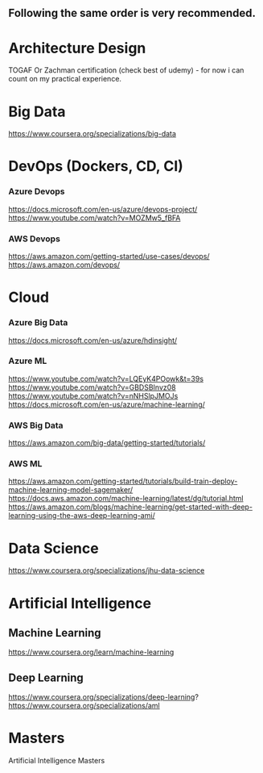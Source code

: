 ## Following the same order is very recommended.

# Architecture Design
TOGAF Or Zachman certification (check best of udemy) - for now i can count on my practical experience.

# Big Data
https://www.coursera.org/specializations/big-data

# DevOps (Dockers, CD, CI)
### Azure Devops
https://docs.microsoft.com/en-us/azure/devops-project/ <br/>
https://www.youtube.com/watch?v=MOZMw5_fBFA

### AWS Devops
https://aws.amazon.com/getting-started/use-cases/devops/  <br/>
https://aws.amazon.com/devops/

# Cloud
### Azure Big Data
https://docs.microsoft.com/en-us/azure/hdinsight/ <br/>

### Azure ML
https://www.youtube.com/watch?v=LQEyK4POowk&t=39s <br/>
https://www.youtube.com/watch?v=GBDSBInvz08 <br/>
https://www.youtube.com/watch?v=nNHSlpJMOJs <br/>
https://docs.microsoft.com/en-us/azure/machine-learning/  <br/>

### AWS Big Data
https://aws.amazon.com/big-data/getting-started/tutorials/

### AWS ML
https://aws.amazon.com/getting-started/tutorials/build-train-deploy-machine-learning-model-sagemaker/ <br/>
https://docs.aws.amazon.com/machine-learning/latest/dg/tutorial.html <br/>
https://aws.amazon.com/blogs/machine-learning/get-started-with-deep-learning-using-the-aws-deep-learning-ami/

# Data Science
https://www.coursera.org/specializations/jhu-data-science

# Artificial Intelligence
## Machine Learning
https://www.coursera.org/learn/machine-learning

## Deep Learning
https://www.coursera.org/specializations/deep-learning?
https://www.coursera.org/specializations/aml

# Masters
Artificial Intelligence Masters
